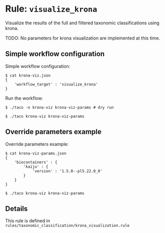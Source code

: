 # Rule: `visualize_krona`

Visualize the results of the
full and filtered taxonomic
classifications using krona.

TODO: No parameters for krona visualization are implemented at this time.

## Simple workflow configuration

Simple workflow configuration:

```
$ cat krona-viz.json
{
    'workflow_target' : 'visualize_krona'
}
```

Run the workflow:

```
$ ./taco -n krona-viz krona-viz-params # dry run

$ ./taco krona-viz krona-viz-params
```

## Override parameters example

Override parameters example:

```
$ cat krona-viz-params.json
{
    'biocontainers' : {
        'kaiju' : {
            'version' : '1.5.0--pl5.22.0_0'
        }
    }
}

$ ./taco krona-viz krona-viz-params
```

## Details

This rule is defined in `rules/taxonomic_classification/krona_visualization.rule`

